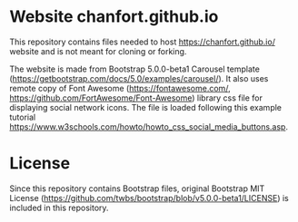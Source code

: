 # Website chanfort.github.io

This repository contains files needed to host https://chanfort.github.io/ website and is not meant for cloning or forking.

The website is made from Bootstrap 5.0.0-beta1 Carousel template (https://getbootstrap.com/docs/5.0/examples/carousel/). It also uses remote copy of Font Awesome (https://fontawesome.com/, https://github.com/FortAwesome/Font-Awesome) library css file for displaying social network icons. The file is loaded following this example tutorial https://www.w3schools.com/howto/howto_css_social_media_buttons.asp.

# License

Since this repository contains Bootstrap files, original Bootstrap MIT License (https://github.com/twbs/bootstrap/blob/v5.0.0-beta1/LICENSE) is included in this repository.
